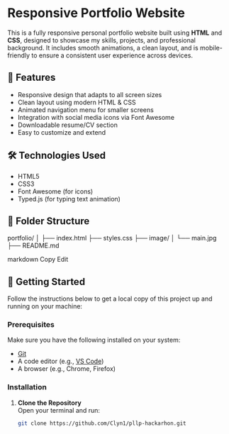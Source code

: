 # Responsive Portfolio Website

This is a fully responsive personal portfolio website built using **HTML** and **CSS**, designed to showcase my skills, projects, and professional background. It includes smooth animations, a clean layout, and is mobile-friendly to ensure a consistent user experience across devices.

## 🚀 Features

- Responsive design that adapts to all screen sizes
- Clean layout using modern HTML & CSS
- Animated navigation menu for smaller screens
- Integration with social media icons via Font Awesome
- Downloadable resume/CV section
- Easy to customize and extend

## 🛠️ Technologies Used

- HTML5
- CSS3
- Font Awesome (for icons)
- Typed.js (for typing text animation)

## 📁 Folder Structure

portfolio/ │ ├── index.html ├── styles.css ├── image/ │ └── main.jpg ├── README.md

markdown
Copy
Edit

## 🧰 Getting Started

Follow the instructions below to get a local copy of this project up and running on your machine:

### Prerequisites

Make sure you have the following installed on your system:

- [Git](https://git-scm.com/)
- A code editor (e.g., [VS Code](https://code.visualstudio.com/))
- A browser (e.g., Chrome, Firefox)

### Installation

1. **Clone the Repository**  
   Open your terminal and run:

   ```bash
   git clone https://github.com/Clyn1/pllp-hackarhon.git
